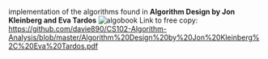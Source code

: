implementation of the algorithms found in **Algorithm Design by Jon Kleinberg and Eva Tardos**
![algobook](https://github.com/saladpalad/algorithms/assets/59659804/f8ee3b6c-aeb9-4275-86fc-a07ea3b1b0c4)
Link to free copy: https://github.com/davie890/CS102-Algorithm-Analysis/blob/master/Algorithm%20Design%20by%20Jon%20Kleinberg%2C%20Eva%20Tardos.pdf
